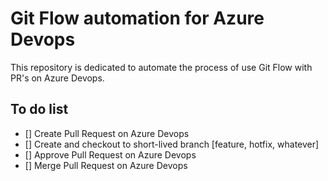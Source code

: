 # Git Flow automation for Azure Devops

This repository is dedicated to automate the process of use Git Flow with PR's on Azure Devops.

## To do list

- [] Create Pull Request on Azure Devops
- [] Create and checkout to short-lived branch [feature, hotfix, whatever]
- [] Approve Pull Request on Azure Devops
- [] Merge Pull Request on Azure Devops
